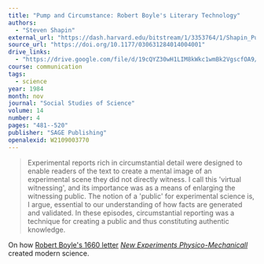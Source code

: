 ```yaml
---
title: "Pump and Circumstance: Robert Boyle's Literary Technology"
authors:
  - "Steven Shapin"
external_url: "https://dash.harvard.edu/bitstream/1/3353764/1/Shapin_Pump.pdf"
source_url: "https://doi.org/10.1177/030631284014004001"
drive_links:
  - "https://drive.google.com/file/d/19cQYZ30wH1LIM8kWkc1wmBk2VgscfOA9/view?usp=drivesdk"
course: communication
tags:
  - science
year: 1984
month: nov
journal: "Social Studies of Science"
volume: 14
number: 4
pages: "481--520"
publisher: "SAGE Publishing"
openalexid: W2109003770
---
```


> Experimental reports rich in circumstantial detail were designed to enable readers of the text to create a mental image of an experimental scene they did not directly witness.
> I call this 'virtual witnessing', and its importance was as a means of enlarging the witnessing public.
> The notion of a 'public' for experimental science is, I argue, essential to our understanding of how facts are generated and validated.
> In these episodes, circumstantial reporting was a technique for creating a public and thus constituting authentic knowledge.

On how [Robert Boyle's 1660 letter](https://drive.google.com/file/d/12xuwJedgjT_7BK_r0Ydka7DrtAjSy1ae/view?usp=drivesdk) [*New Experiments Physico-Mechanicall*](https://old.ocw.mit.edu/courses/science-technology-and-society/sts-003-the-rise-of-modern-science-fall-2010/readings/MITSTS_003F10_read03_boyle.pdf) created modern science.